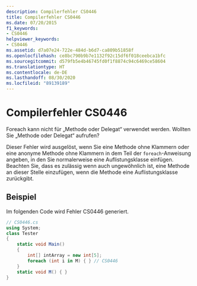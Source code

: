 ```yaml
---
description: Compilerfehler CS0446
title: Compilerfehler CS0446
ms.date: 07/20/2015
f1_keywords:
- CS0446
helpviewer_keywords:
- CS0446
ms.assetid: d7a07e24-722e-484d-b6d7-ca809b51858f
ms.openlocfilehash: ce8bc790b9b7e1132f92c15df6f018ceebca1bfc
ms.sourcegitcommit: d579fb5e4b46745fd0f1f8874c94c6469ce58604
ms.translationtype: HT
ms.contentlocale: de-DE
ms.lasthandoff: 08/30/2020
ms.locfileid: "89139189"
---
```

# <a name="compiler-error-cs0446"></a>Compilerfehler CS0446
Foreach kann nicht für „Methode oder Delegat“ verwendet werden. Wollten Sie „Methode oder Delegat“ aufrufen?  
  
 Dieser Fehler wird ausgelöst, wenn Sie eine Methode ohne Klammern oder eine anonyme Methode ohne Klammern in dem Teil der `foreach`-Anweisung angeben, in den Sie normalerweise eine Auflistungsklasse einfügen. Beachten Sie, dass es zulässig wenn auch ungewöhnlich ist, eine Methode an dieser Stelle einzufügen, wenn die Methode eine Auflistungsklasse zurückgibt.  
  
## <a name="example"></a>Beispiel  
 Im folgenden Code wird Fehler CS0446 generiert.  
  
```csharp  
// CS0446.cs  
using System;  
class Tester
{  
    static void Main()
    {  
        int[] intArray = new int[5];  
        foreach (int i in M) { } // CS0446  
    }  
    static void M() { }  
}  
```

